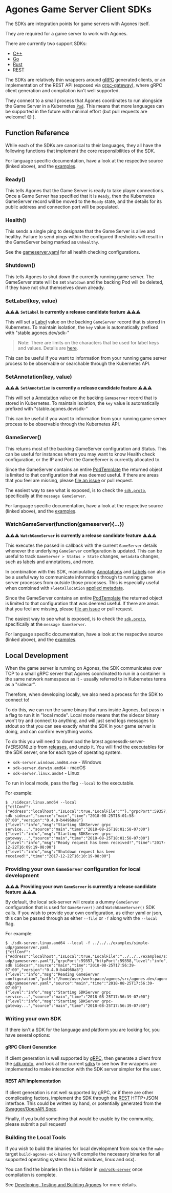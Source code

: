 # Agones Game Server Client SDKs

The SDKs are integration points for game servers with Agones itself.

They are required for a game server to work with Agones.

There are currently two support SDKs:
- [C++](cpp)
- [Go](https://godoc.org/agones.dev/agones/sdks/go)
- [Rust](rust)
- [REST](../docs/sdk_rest_api.md)

The SDKs are relatively thin wrappers around [gRPC](https://grpc.io) generated clients,
or an implementation of the REST API (exposed via [grpc-gateway](https://github.com/grpc-ecosystem/grpc-gateway)), 
where gRPC client generation and compilation isn't well supported.

They connect to a small process that Agones coordinates to run alongside the Game Server
in a Kubernetes [`Pod`](https://kubernetes.io/docs/concepts/workloads/pods/pod-overview/).
This means that more languages can be supported in the future with minimal effort
(but pull requests are welcome! 😊 ).

## Function Reference

While each of the SDKs are canonical to their languages, they all have the following
functions that implement the core responsibilities of the SDK.

For language specific documentation, have a look at the respective source (linked above), 
and the [examples](../examples).

### Ready()
This tells Agones that the Game Server is ready to take player connections.
Once a Game Server has specified that it is `Ready`, then the Kubernetes
GameServer record will be moved to the `Ready` state, and the details
for its public address and connection port will be populated.

### Health()
This sends a single ping to designate that the Game Server is alive and
healthy. Failure to send pings within the configured thresholds will result
in the GameServer being marked as `Unhealthy`. 

See the [gameserver.yaml](../examples/gameserver.yaml) for all health checking
configurations.

### Shutdown()
This tells Agones to shut down the currently running game server.
The GameServer state will be set `Shutdown` and the 
backing Pod will be deleted, if they have not shut themselves down already. 

### SetLabel(key, value)
⚠️⚠️⚠️ **`SetLabel` is currently a release candidate feature** ⚠️⚠️⚠️

This will set a [Label](https://kubernetes.io/docs/concepts/overview/working-with-objects/labels/) value on the backing `GameServer`
record that is stored in Kubernetes. To maintain isolation, the `key` value is automatically prefixed with "stable.agones.dev/sdk-"

> Note: There are limits on the characters that be used for label keys and values. Details are [here](https://kubernetes.io/docs/concepts/overview/working-with-objects/labels/#syntax-and-character-set).

This can be useful if you want to information from your running game server process to be observable or searchable through the Kubernetes API.  

### SetAnnotation(key, value)
⚠️⚠️⚠️ **`SetAnnotation` is currently a release candidate feature** ⚠️⚠️⚠️

This will set a [Annotation](https://kubernetes.io/docs/concepts/overview/working-with-objects/annotations/) value on the backing
`Gameserver` record that is stored in Kubernetes. To maintain isolation, the `key` value is automatically prefixed with "stable.agones.dev/sdk-"

This can be useful if you want to information from your running game server process to be observable through the Kubernetes API.

### GameServer()
This returns most of the backing GameServer configuration and Status. This can be useful
for instances where you may want to know Health check configuration, or the IP and Port
the GameServer is currently allocated to.

Since the GameServer contains an entire [PodTemplate](https://kubernetes.io/docs/concepts/workloads/pods/pod-overview/#pod-templates)
the returned object is limited to that configuration that was deemed useful. If there are
areas that you feel are missing, please [file an issue](https://github.com/GoogleCloudPlatform/agones/issues) or pull request.

The easiest way to see what is exposed, is to check the [`sdk.proto`](https://github.com/GoogleCloudPlatform/agones/blob/master/sdk.proto),
specifically at the `message GameServer`.

For language specific documentation, have a look at the respective source (linked above), 
and the [examples](../examples).

### WatchGameServer(function(gameserver){...})

⚠️⚠️⚠️ **`WatchGameServer` is currently a release candidate feature** ⚠️⚠️⚠️

This executes the passed in callback with the current `GameServer` details whenever the underlying `GameServer` configuration is updated.
This can be useful to track `GameServer > Status > State` changes, `metadata` changes, such as labels and annotations, and more.

In combination with this SDK, manipulating [Annotations](https://kubernetes.io/docs/concepts/overview/working-with-objects/annotations/) and
[Labels](https://kubernetes.io/docs/concepts/overview/working-with-objects/labels/) can also be a useful way to communicate information through to running game server processes from outside those processes.
This is especially useful when combined with `FleetAllocation` [applied metadata](../docs/fleet_spec.md#fleet-allocation-specification).  

Since the GameServer contains an entire [PodTemplate](https://kubernetes.io/docs/concepts/workloads/pods/pod-overview/#pod-templates)
the returned object is limited to that configuration that was deemed useful. If there are
areas that you feel are missing, please [file an issue](https://github.com/GoogleCloudPlatform/agones/issues) or pull request.

The easiest way to see what is exposed, is to check the [`sdk.proto`](https://github.com/GoogleCloudPlatform/agones/blob/master/sdk.proto),
specifically at the `message GameServer`.

For language specific documentation, have a look at the respective source (linked above), 
and the [examples](../examples).

## Local Development

When the game server is running on Agones, the SDK communicates over TCP to a small
gRPC server that Agones coordinated to run in a container in the same network 
namespace as it - usually referred to in Kubernetes terms as a "sidecar".

Therefore, when developing locally, we also need a process for the SDK to connect to!

To do this, we can run the same binary that runs inside Agones, but pass in a flag
to run it in "local mode". Local mode means that the sidecar binary
won't try and connect to anything, and will just send logs messages to stdout so 
that you can see exactly what the SDK in your game server is doing, and can
confirm everything works.

To do this you will need to download the latest agonessdk-server-{VERSION}.zip from 
[releases](https://github.com/googlecloudplatform/agones/releases), and unzip it.
You will find the executables for the SDK server, one for each type of operating system.

- `sdk-server.windows.amd64.exe` - Windows
- `sdk-server.darwin.amd64` - macOS  
-  `sdk-server.linux.amd64` - Linux

To run in local mode, pass the flag `--local` to the executable.

For example:

```console
$ ./sidecar.linux.amd64 --local
{"ctlConf":{"Address":"localhost","IsLocal":true,"LocalFile":""},"grpcPort":59357,"httpPort":59358,"level":"info","msg":"Starting sdk sidecar","source":"main","time":"2018-08-25T18:01:58-07:00","version":"0.4.0-b44960a8"}
{"level":"info","msg":"Starting SDKServer grpc service...","source":"main","time":"2018-08-25T18:01:58-07:00"}
{"level":"info","msg":"Starting SDKServer grpc-gateway...","source":"main","time":"2018-08-25T18:01:58-07:00"}
{"level":"info","msg":"Ready request has been received!","time":"2017-12-22T16:09:19-08:00"}
{"level":"info","msg":"Shutdown request has been received!","time":"2017-12-22T16:10:19-08:00"}
```

### Providing your own `GameServer` configuration for local development

⚠️⚠️⚠️ **Providing your own `GameServer` is currently a release candidate feature** ⚠️⚠️⚠️

By default, the local sdk-server will create a dummy `GameServer` configuration that is used for `GameServer()`
and `WatchGameServer()` SDK calls. If you wish to provide your own configuration, as either yaml or json, this
can be passed through as either `--file` or `-f` along with the `--local` flag.

For example:

```console
$ ./sdk-server.linux.amd64 --local -f ../../../examples/simple-udp/gameserver.yaml
{"ctlConf":{"Address":"localhost","IsLocal":true,"LocalFile":"../../../examples/simple-udp/gameserver.yaml"},"grpcPort":59357,"httpPort":59358,"level":"info","msg":"Starting sdk sidecar","source":"main","time":"2018-08-25T17:56:39-07:00","version":"0.4.0-b44960a8"}
{"level":"info","msg":"Reading GameServer configuration","path":"/home/user/workspace/agones/src/agones.dev/agones/examples/simple-udp/gameserver.yaml","source":"main","time":"2018-08-25T17:56:39-07:00"}
{"level":"info","msg":"Starting SDKServer grpc service...","source":"main","time":"2018-08-25T17:56:39-07:00"}
{"level":"info","msg":"Starting SDKServer grpc-gateway...","source":"main","time":"2018-08-25T17:56:39-07:00"}
```

### Writing your own SDK

If there isn't a SDK for the language and platform you are looking for, you have several options:

#### gRPC Client Generation

If client generation is well supported by [gRPC](https://grpc.io/docs/), then generate a client from the
[sdk.proto](../sdk.proto), and look at the current [sdks](.) to see how the wrappers are implemented to make interaction
with the SDK server simpler for the user.

#### REST API Implementation

If client generation is not well supported by gRPC, or if there are other complicating factors, implement the SDK through
the [REST](../docs/sdk_rest_api.md) HTTP+JSON interface. This could be written by hand, or potentially generated from
the [Swagger/OpenAPI Spec](../sdk.swagger.json).  

Finally, if you build something that would be usable by the community, please submit a pull request!

### Building the Local Tools

If you wish to build the binaries for local development from source
the `make` target `build-agones-sdk-binary` will compile the necessary binaries
for all supported operating systems (64 bit windows, linux and osx).

You can find the binaries in the `bin` folder in [`cmd/sdk-server`](../cmd/sdk-server)
once compilation is complete.

See [Developing, Testing and Building Agones](../build) for more details.
